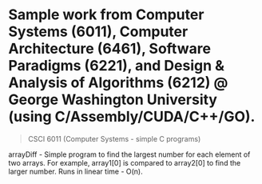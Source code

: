 # Sample work from Computer Systems (6011), Computer Architecture (6461), Software Paradigms (6221), and Design & Analysis of Algorithms (6212) @ George Washington University (using C/Assembly/CUDA/C++/GO).

> CSCI 6011 (Computer Systems - simple C programs)

arrayDiff - Simple program to find the largest number for each element of two arrays. For example, array1[0] is compared to array2[0] to find the larger number. Runs in linear time - O(n).
